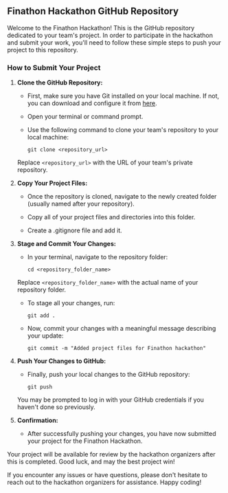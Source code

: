 ## Finathon Hackathon GitHub Repository

Welcome to the Finathon Hackathon! This is the GitHub repository dedicated to your team's project. In order to participate in the hackathon and submit your work, you'll need to follow these simple steps to push your project to this repository.

### How to Submit Your Project

1. **Clone the GitHub Repository:**
   - First, make sure you have Git installed on your local machine. If not, you can download and configure it from [here](https://git-scm.com/downloads).

   - Open your terminal or command prompt.

   - Use the following command to clone your team's repository to your local machine:

     ```
     git clone <repository_url>
     ```

   Replace `<repository_url>` with the URL of your team's private repository.

2. **Copy Your Project Files:**
   - Once the repository is cloned, navigate to the newly created folder (usually named after your repository).

   - Copy all of your project files and directories into this folder.
  
   - Create a .gitignore file and add it.

3. **Stage and Commit Your Changes:**
   - In your terminal, navigate to the repository folder:

     ```
     cd <repository_folder_name>
     ```

   Replace `<repository_folder_name>` with the actual name of your repository folder.

   - To stage all your changes, run:

     ```
     git add .
     ```

   - Now, commit your changes with a meaningful message describing your update:

     ```
     git commit -m "Added project files for Finathon hackathon"
     ```

4. **Push Your Changes to GitHub:**
   - Finally, push your local changes to the GitHub repository:

     ```
     git push
     ```

   You may be prompted to log in with your GitHub credentials if you haven't done so previously.

5. **Confirmation:**
   - After successfully pushing your changes, you have now submitted your project for the Finathon Hackathon.

Your project will be available for review by the hackathon organizers after this is completed. Good luck, and may the best project win!

If you encounter any issues or have questions, please don't hesitate to reach out to the hackathon organizers for assistance. Happy coding!
